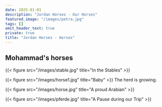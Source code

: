 ```yaml
---
date: 2025-01-01
description: "Jordan Horses - Our Horses"
featured_image: "/images/petra.jpg"
tags: []
omit_header_text: true
private: true
title: "Jordan Horses - Horses"
---
```




## Mohammad's horses



{{< figure src="/images/stable.jpg" title="In the Stables" >}}

{{< figure src="/images/horse1.jpg" title="Baby" >}}
The herd is growing.

{{< figure src="/images/horse.jpg" title="A proud Arabian" >}}

{{< figure src="/images/pferde.jpg" title="A Pause during our Trip" >}}